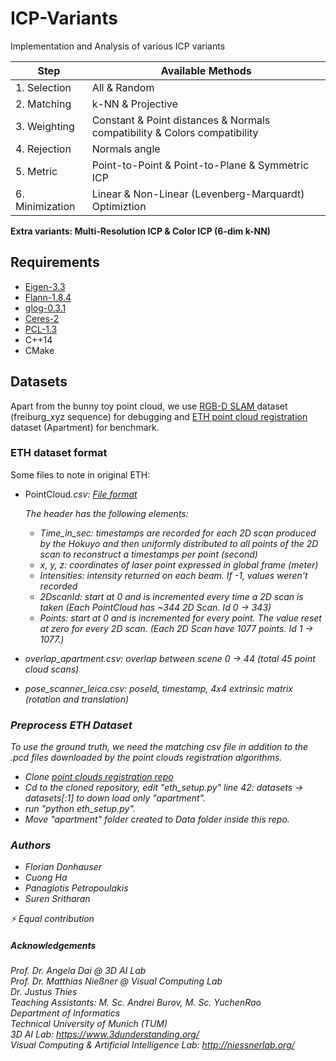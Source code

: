 # ICP-Variants
Implementation and Analysis of various ICP variants


| Step  | Available Methods          | 
| --------------  | ----------       | 
| 1. Selection    | All & Random       | 
| 2. Matching     | k-NN & Projective    |
| 3. Weighting    | Constant & Point distances & Normals compatibility & Colors compatibility |
| 4. Rejection    | Normals angle        |
| 5. Metric       | Point-to-Point & Point-to-Plane & Symmetric ICP |
| 6. Minimization | Linear & Non-Linear (Levenberg-Marquardt) Optimiztion |

<b>Extra variants: Multi-Resolution ICP & Color ICP (6-dim k-NN)</b>

## Requirements 
* [Eigen-3.3](https://eigen.tuxfamily.org/index.php?title=Main_Page)
* [Flann-1.8.4](https://github.com/flann-lib/flann)
* [glog-0.3.1](https://github.com/google/glog)
* [Ceres-2](http://ceres-solver.org/)
* [PCL-1.3](https://pointclouds.org/)
* C++14 
* CMake


## Datasets
Apart from the bunny toy point cloud, we use [RGB-D SLAM ](https://vision.in.tum.de/data/datasets/rgbd-dataset) dataset (freiburg_xyz sequence) for debugging and [ETH  point cloud registration](https://projects.asl.ethz.ch/datasets/doku.php?id=laserregistration:laserregistration) dataset (Apartment) for benchmark.

### ETH dataset format
Some files to note in original ETH:
- PointCloud<i>.csv: [File format](https://projects.asl.ethz.ch/datasets/doku.php?id=hardware:tiltinglaser#file_formats)

    The header has the following elements:

    - Time_in_sec: timestamps are recorded for each 2D scan produced by the Hokuyo and then uniformly distributed to all points of the 2D scan to reconstruct a timestamps per point (second)
    - x, y, z: coordinates of laser point expressed in global frame (meter)
    - Intensities: intensity returned on each beam. If -1, values weren't recorded
    - 2DscanId: start at 0 and is incremented every time a 2D scan is taken (Each PointCloud has ~344 2D Scan. Id 0 -> 343)
    - Points: start at 0 and is incremented for every point. The value reset at zero for every 2D scan. (Each 2D Scan have 1077 points. Id 1 -> 1077.)

- overlap_apartment.csv: overlap between scene 0 -> 44 (total 45 point cloud scans)
- pose_scanner_leica.csv: poseId, timestamp, 4x4 extrinsic matrix (rotation and translation)

### Preprocess ETH Dataset
To use the ground truth, we need the matching csv file in addition to the .pcd files downloaded by the point clouds registration algorithms.
- Clone [point clouds registration repo](https://github.com/iralabdisco/point_clouds_registration_benchmark)
- Cd to the cloned repository, edit "eth_setup.py" line 42: datasets -> datasets[:1] to down load only "apartment".
- run "python eth_setup.py".
- Move "apartment" folder created to Data folder inside this repo.


### Authors
* Florian Donhauser
* Cuong Ha
* Panagiotis Petropoulakis
* Suren Sritharan

:zap: <em>Equal contribution</em>

##### Αcknowledgements
Prof. Dr. Angela Dai @ 3D AI Lab <br />
Prof. Dr. Matthias Nießner @ Visual Computing Lab <br /> 
Dr. Justus Thies <br /> 
Teaching Assistants: M. Sc. Andrei Burov, M. Sc. YuchenRao <br /> 
Department of Informatics <br />
Technical University of Munich (TUM) <br />
3D AI Lab: https://www.3dunderstanding.org/ <br />
Visual Computing & Artificial Intelligence Lab: http://niessnerlab.org/
